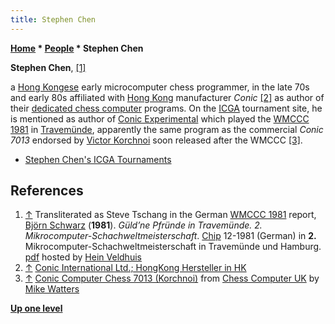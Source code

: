 ```yaml
---
title: Stephen Chen
---
```

**[Home](Home "Home") \* [People](People "People") \* Stephen Chen**


**Stephen Chen**, <a id="cite-note-1" href="#cite-ref-1">[1]</a>  

a [Hong Kongese](https://en.wikipedia.org/wiki/Hong_Kong_people) early microcomputer chess programmer, in the late 70s and early 80s affiliated with [Hong Kong](https://en.wikipedia.org/wiki/Hong_Kong) manufacturer *Conic* <a id="cite-note-2" href="#cite-ref-2">[2]</a> as author of their [dedicated chess computer](Dedicated_Chess_Computers "Dedicated Chess Computers") programs. On the [ICGA](ICGA "ICGA") tournament site, he is mentioned as author of [Conic Experimental](Conic_X "Conic X") which played the [WMCCC 1981](WMCCC_1981 "WMCCC 1981") in [Travemünde](https://en.wikipedia.org/wiki/Travem%C3%BCnde), apparently the same program as the commercial *Conic 7013* endorsed by [Victor Korchnoi](https://en.wikipedia.org/wiki/Viktor_Korchnoi) soon released after the WMCCC <a id="cite-note-3" href="#cite-ref-3">[3]</a>.






* [Stephen Chen's ICGA Tournaments](https://www.game-ai-forum.org/icga-tournaments/person.php?id=468)


## References


1. <a id="cite-ref-1" href="#cite-note-1">↑</a> Transliterated as Steve Tschang in the German [WMCCC 1981](WMCCC_1981 "WMCCC 1981") report, [Björn Schwarz](index.php?title=Bj%C3%B6rn_Schwarz&action=edit&redlink=1 "Björn Schwarz (page does not exist)") (**1981**). *Güld’ne Pfründe in Travemünde. 2. Mikrocomputer-Schachweltmeisterschaft*. [Chip](https://en.wikipedia.org/wiki/Chip_%28magazine%29) 12-1981 (German) in **2.** Mikrocomputer-Schachweltmeisterschaft in Travemünde und Hamburg. [pdf](http://www.schaakcomputers.nl/hein_veldhuis/database/files/09-1981,%202.%20Mikrocomputer-Schachweltmeisterschaft%20in%20Travemunde%20und%20Hamburg.pdf) hosted by [Hein Veldhuis](Hein_Veldhuis "Hein Veldhuis")
2. <a id="cite-ref-2" href="#cite-note-2">↑</a> [Conic International Ltd.; HongKong Hersteller in HK](http://www.radiomuseum.org/dsp_hersteller_detail.cfm?company_id=9956)
3. <a id="cite-ref-3" href="#cite-note-3">↑</a>  [Conic Computer Chess 7013 (Korchnoi)](http://chesscomputeruk.com/html/conic_computer_chess_7013_-korchnoi-.html) from [Chess Computer UK](http://www.chesscomputeruk.com/index.html) by [Mike Watters](Mike_Watters "Mike Watters")

**[Up one level](People "People")**







 
